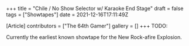 +++
title = "Chile / No Show Selector w/ Karaoke End Stage"
draft = false
tags = ["Showtapes"]
date = 2021-12-16T17:11:49Z

[Article]
contributors = ["The 64th Gamer"]
gallery = []
+++
TODO:

Currently the earliest known showtape for the New Rock-afire Explosion.
